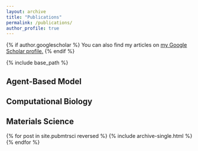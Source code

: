 ```yaml
---
layout: archive
title: "Publications"
permalink: /publications/
author_profile: true
---
```


{% if author.googlescholar %}
  You can also find my articles on <u><a href="{{author.googlescholar}}">my Google Scholar profile</a>.</u>
{% endif %}

{% include base_path %}

Agent-Based Model
------

Computational Biology
------
<!-- {% for post in site.publications reversed %}
  {% include archive-single.html %}
{% endfor %} -->

Materials Science
------
{% for post in site.pubmtrsci reversed %}
  {% include archive-single.html %}
{% endfor %}

